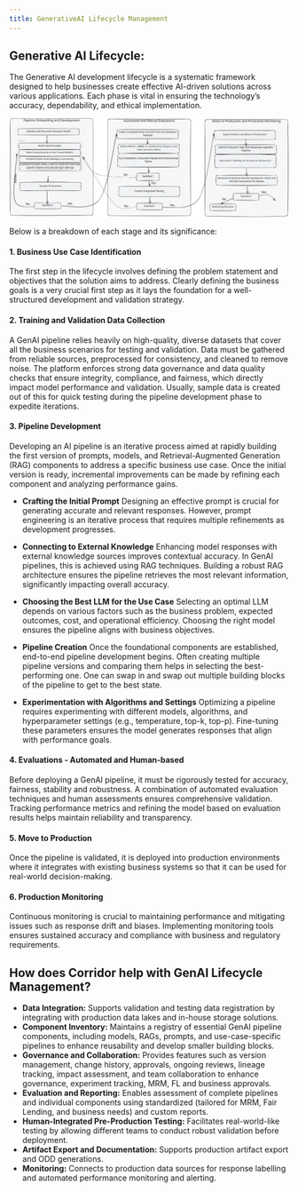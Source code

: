 ```yaml
---
title: GenerativeAI Lifecycle Management
---
```


## Generative AI Lifecycle:

The Generative AI development lifecycle is a systematic framework designed to help businesses create effective AI-driven solutions across various applications. Each phase is vital in ensuring the technology’s accuracy, dependability, and ethical implementation.

![GenAI Lifecycle](./genai-lifecycle.excalidraw.svg)

Below is a breakdown of each stage and its significance:

#### **1. Business Use Case Identification**

The first step in the lifecycle involves defining the problem statement and objectives that the solution aims to address. Clearly defining the business goals is a very crucial first step as it lays the foundation for a well-structured development and validation strategy.

#### **2. Training and Validation Data Collection**

A GenAI pipeline relies heavily on high-quality, diverse datasets that cover all the business scenarios for testing and validation. Data must be gathered from reliable sources, preprocessed for consistency, and cleaned to remove noise. The platform enforces strong data governance and data quality checks that ensure integrity, compliance, and fairness, which directly impact model performance and validation. Usually, sample data is created out of this for quick testing during the pipeline development phase to expedite iterations.

#### **3. Pipeline Development**

Developing an AI pipeline is an iterative process aimed at rapidly building the first version of prompts, models, and Retrieval-Augmented Generation (RAG) components to address a specific business use case. Once the initial version is ready, incremental improvements can be made by refining each component and analyzing performance gains.

- **Crafting the Initial Prompt**
  Designing an effective prompt is crucial for generating accurate and relevant responses. However, prompt engineering is an iterative process that requires multiple refinements as development progresses.

- **Connecting to External Knowledge**
  Enhancing model responses with external knowledge sources improves contextual accuracy. In GenAI pipelines, this is achieved using RAG techniques. Building a robust RAG architecture ensures the pipeline retrieves the most relevant information, significantly impacting overall accuracy.

- **Choosing the Best LLM for the Use Case**
  Selecting an optimal LLM depends on various factors such as the business problem, expected outcomes, cost, and operational efficiency. Choosing the right model ensures the pipeline aligns with business objectives.

- **Pipeline Creation**
  Once the foundational components are established, end-to-end pipeline development begins. Often creating multiple pipeline versions and comparing them helps in selecting the best-performing one. One can swap in and swap out multiple building blocks of the pipeline to get to the best state.

- **Experimentation with Algorithms and Settings**
  Optimizing a pipeline requires experimenting with different models, algorithms, and hyperparameter settings (e.g., temperature, top-k, top-p). Fine-tuning these parameters ensures the model generates responses that align with performance goals.

#### **4. Evaluations - Automated and Human-based**

Before deploying a GenAI pipeline, it must be rigorously tested for accuracy, fairness, stability and robustness. A combination of automated evaluation techniques and human assessments ensures comprehensive validation. Tracking performance metrics and refining the model based on evaluation results helps maintain reliability and transparency.

#### **5. Move to Production**

Once the pipeline is validated, it is deployed into production environments where it integrates with existing business systems so that it can be used for real-world decision-making.

#### **6. Production Monitoring**

Continuous monitoring is crucial to maintaining performance and mitigating issues such as response drift and biases. Implementing monitoring tools ensures sustained accuracy and compliance with business and regulatory requirements.

## How does Corridor help with GenAI Lifecycle Management?

- **Data Integration:** Supports validation and testing data registration by integrating with production data lakes and in-house storage solutions.
- **Component Inventory:** Maintains a registry of essential GenAI pipeline components, including models, RAGs, prompts, and use-case-specific pipelines to enhance reusability and develop smaller building blocks.
- **Governance and Collaboration:** Provides features such as version management, change history, approvals, ongoing reviews, lineage tracking, impact assessment, and team collaboration to enhance governance, experiment tracking, MRM, FL and business approvals.
- **Evaluation and Reporting:** Enables assessment of complete pipelines and individual components using standardized (tailored for MRM, Fair Lending, and business needs) and custom reports.
- **Human-Integrated Pre-Production Testing:** Facilitates real-world-like testing by allowing different teams to conduct robust validation before deployment.
- **Artifact Export and Documentation:** Supports production artifact export and ODD generations.
- **Monitoring:** Connects to production data sources for response labelling and automated performance monitoring and alerting.
